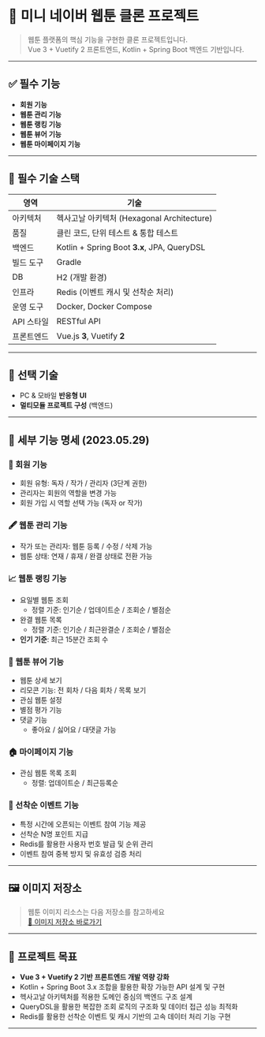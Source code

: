 # 🌟 미니 네이버 웹툰 클론 프로젝트

> 웹툰 플랫폼의 핵심 기능을 구현한 클론 프로젝트입니다.  
> Vue 3 + Vuetify 2 프론트엔드, Kotlin + Spring Boot 백엔드 기반입니다.

---

## ✅ 필수 기능

- **회원 기능**
- **웹툰 관리 기능**
- **웹툰 랭킹 기능**
- **웹툰 뷰어 기능**
- **웹툰 마이페이지 기능**

---

## 🔧 필수 기술 스택

| 영역         | 기술                                               |
|--------------|----------------------------------------------------|
| 아키텍처     | 헥사고날 아키텍처 (Hexagonal Architecture)        |
| 품질         | 클린 코드, 단위 테스트 & 통합 테스트              |
| 백엔드       | Kotlin + Spring Boot **3.x**, JPA, QueryDSL        |
| 빌드 도구    | Gradle                                              |
| DB           | H2 (개발 환경)                                     |
| 인프라        | Redis (이벤트 캐시 및 선착순 처리)                  |
| 운영 도구     | Docker, Docker Compose                              |
| API 스타일   | RESTful API                                         |
| 프론트엔드   | Vue.js **3**, Vuetify **2**                         |

---

## 🎯 선택 기술

- PC & 모바일 **반응형 UI**
- **멀티모듈 프로젝트 구성** (백엔드)

---

## 🧩 세부 기능 명세 (2023.05.29)

### 👤 회원 기능
- 회원 유형: 독자 / 작가 / 관리자 (3단계 권한)
- 관리자는 회원의 역할을 변경 가능
- 회원 가입 시 역할 선택 가능 (독자 or 작가)

### 🖋️ 웹툰 관리 기능
- 작가 또는 관리자: 웹툰 등록 / 수정 / 삭제 가능
- 웹툰 상태: 연재 / 휴재 / 완결 상태로 전환 가능

### 📈 웹툰 랭킹 기능
- 요일별 웹툰 조회
  - 정렬 기준: 인기순 / 업데이트순 / 조회순 / 별점순
- 완결 웹툰 목록
  - 정렬 기준: 인기순 / 최근완결순 / 조회순 / 별점순
- **인기 기준**: 최근 15분간 조회 수

### 📖 웹툰 뷰어 기능
- 웹툰 상세 보기
- 리모콘 기능: 전 회차 / 다음 회차 / 목록 보기
- 관심 웹툰 설정
- 별점 평가 기능
- 댓글 기능
  - 좋아요 / 싫어요 / 대댓글 가능

### 🏠 마이페이지 기능
- 관심 웹툰 목록 조회
  - 정렬: 업데이트순 / 최근등록순

### 🎁 선착순 이벤트 기능
- 특정 시간에 오픈되는 이벤트 참여 기능 제공
- 선착순 N명 포인트 지급
- Redis를 활용한 사용자 번호 발급 및 순위 관리
- 이벤트 참여 중복 방지 및 유효성 검증 처리

---

## 🖼️ 이미지 저장소

> 웹툰 이미지 리소스는 다음 저장소를 참고하세요  
[🔗 이미지 저장소 바로가기](https://github.com/ToasT1ng/toy-naver-webtoon-imgs)

---

## 📌 프로젝트 목표

- **Vue 3 + Vuetify 2 기반 프론트엔드 개발 역량 강화**
- Kotlin + Spring Boot 3.x 조합을 활용한 확장 가능한 API 설계 및 구현
- 헥사고날 아키텍처를 적용한 도메인 중심의 백엔드 구조 설계
- QueryDSL을 활용한 복잡한 조회 로직의 구조화 및 데이터 접근 성능 최적화
- Redis를 활용한 선착순 이벤트 및 캐시 기반의 고속 데이터 처리 기능 구현

---